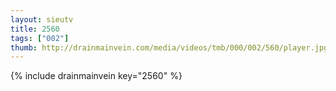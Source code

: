 ```yaml
--- 
layout: sieutv
title: 2560
tags: ["002"]
thumb: http://drainmainvein.com/media/videos/tmb/000/002/560/player.jpg
---
```

{% include drainmainvein key="2560" %} 
